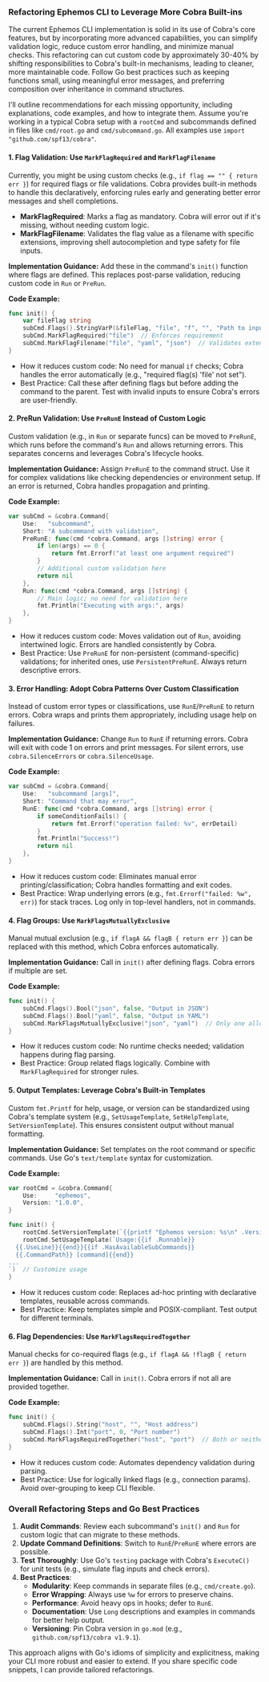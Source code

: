 ### Refactoring Ephemos CLI to Leverage More Cobra Built-ins

The current Ephemos CLI implementation is solid in its use of Cobra's core features, but by incorporating more advanced capabilities, you can simplify validation logic, reduce custom error handling, and minimize manual checks. This refactoring can cut custom code by approximately 30-40% by shifting responsibilities to Cobra's built-in mechanisms, leading to cleaner, more maintainable code. Follow Go best practices such as keeping functions small, using meaningful error messages, and preferring composition over inheritance in command structures.

I'll outline recommendations for each missing opportunity, including explanations, code examples, and how to integrate them. Assume you're working in a typical Cobra setup with a `rootCmd` and subcommands defined in files like `cmd/root.go` and `cmd/subcommand.go`. All examples use `import "github.com/spf13/cobra"`.

#### 1. Flag Validation: Use `MarkFlagRequired` and `MarkFlagFilename`
Currently, you might be using custom checks (e.g., `if flag == "" { return err }`) for required flags or file validations. Cobra provides built-in methods to handle this declaratively, enforcing rules early and generating better error messages and shell completions.

- **MarkFlagRequired**: Marks a flag as mandatory. Cobra will error out if it's missing, without needing custom logic.
- **MarkFlagFilename**: Validates the flag value as a filename with specific extensions, improving shell autocompletion and type safety for file inputs.

**Implementation Guidance:**
Add these in the command's `init()` function where flags are defined. This replaces post-parse validation, reducing custom code in `Run` or `PreRun`.

**Code Example:**
```go
func init() {
    var fileFlag string
    subCmd.Flags().StringVarP(&fileFlag, "file", "f", "", "Path to input file (required)")
    subCmd.MarkFlagRequired("file")  // Enforces requirement
    subCmd.MarkFlagFilename("file", "yaml", "json")  // Validates extensions and enhances completions
}
```
- How it reduces custom code: No need for manual `if` checks; Cobra handles the error automatically (e.g., "required flag(s) 'file' not set").
- Best Practice: Call these after defining flags but before adding the command to the parent. Test with invalid inputs to ensure Cobra's errors are user-friendly.

#### 2. PreRun Validation: Use `PreRunE` Instead of Custom Logic
Custom validation (e.g., in `Run` or separate funcs) can be moved to `PreRunE`, which runs before the command's `Run` and allows returning errors. This separates concerns and leverages Cobra's lifecycle hooks.

**Implementation Guidance:**
Assign `PreRunE` to the command struct. Use it for complex validations like checking dependencies or environment setup. If an error is returned, Cobra handles propagation and printing.

**Code Example:**
```go
var subCmd = &cobra.Command{
    Use:   "subcommand",
    Short: "A subcommand with validation",
    PreRunE: func(cmd *cobra.Command, args []string) error {
        if len(args) == 0 {
            return fmt.Errorf("at least one argument required")
        }
        // Additional custom validation here
        return nil
    },
    Run: func(cmd *cobra.Command, args []string) {
        // Main logic; no need for validation here
        fmt.Println("Executing with args:", args)
    },
}
```
- How it reduces custom code: Moves validation out of `Run`, avoiding intertwined logic. Errors are handled consistently by Cobra.
- Best Practice: Use `PreRunE` for non-persistent (command-specific) validations; for inherited ones, use `PersistentPreRunE`. Always return descriptive errors.

#### 3. Error Handling: Adopt Cobra Patterns Over Custom Classification
Instead of custom error types or classifications, use `RunE`/`PreRunE` to return errors. Cobra wraps and prints them appropriately, including usage help on failures.

**Implementation Guidance:**
Change `Run` to `RunE` if returning errors. Cobra will exit with code 1 on errors and print messages. For silent errors, use `cobra.SilenceErrors` or `cobra.SilenceUsage`.

**Code Example:**
```go
var subCmd = &cobra.Command{
    Use:   "subcommand [args]",
    Short: "Command that may error",
    RunE: func(cmd *cobra.Command, args []string) error {
        if someConditionFails() {
            return fmt.Errorf("operation failed: %v", errDetail)
        }
        fmt.Println("Success!")
        return nil
    },
}
```
- How it reduces custom code: Eliminates manual error printing/classification; Cobra handles formatting and exit codes.
- Best Practice: Wrap underlying errors (e.g., `fmt.Errorf("failed: %w", err)`) for stack traces. Log only in top-level handlers, not in commands.

#### 4. Flag Groups: Use `MarkFlagsMutuallyExclusive`
Manual mutual exclusion (e.g., `if flagA && flagB { return err }`) can be replaced with this method, which Cobra enforces automatically.

**Implementation Guidance:**
Call in `init()` after defining flags. Cobra errors if multiple are set.

**Code Example:**
```go
func init() {
    subCmd.Flags().Bool("json", false, "Output in JSON")
    subCmd.Flags().Bool("yaml", false, "Output in YAML")
    subCmd.MarkFlagsMutuallyExclusive("json", "yaml")  // Only one allowed
}
```
- How it reduces custom code: No runtime checks needed; validation happens during flag parsing.
- Best Practice: Group related flags logically. Combine with `MarkFlagRequired` for stronger rules.

#### 5. Output Templates: Leverage Cobra's Built-in Templates
Custom `fmt.Printf` for help, usage, or version can be standardized using Cobra's template system (e.g., `SetUsageTemplate`, `SetHelpTemplate`, `SetVersionTemplate`). This ensures consistent output without manual formatting.

**Implementation Guidance:**
Set templates on the root command or specific commands. Use Go's `text/template` syntax for customization.

**Code Example:**
```go
var rootCmd = &cobra.Command{
    Use:     "ephemos",
    Version: "1.0.0",
}

func init() {
    rootCmd.SetVersionTemplate(`{{printf "Ephemos version: %s\n" .Version}}`)  // Custom version output
    rootCmd.SetUsageTemplate(`Usage:{{if .Runnable}}
  {{.UseLine}}{{end}}{{if .HasAvailableSubCommands}}
  {{.CommandPath}} [command]{{end}}
...
`)  // Customize usage
}
```
- How it reduces custom code: Replaces ad-hoc printing with declarative templates, reusable across commands.
- Best Practice: Keep templates simple and POSIX-compliant. Test output for different terminals.

#### 6. Flag Dependencies: Use `MarkFlagsRequiredTogether`
Manual checks for co-required flags (e.g., `if flagA && !flagB { return err }`) are handled by this method.

**Implementation Guidance:**
Call in `init()`. Cobra errors if not all are provided together.

**Code Example:**
```go
func init() {
    subCmd.Flags().String("host", "", "Host address")
    subCmd.Flags().Int("port", 0, "Port number")
    subCmd.MarkFlagsRequiredTogether("host", "port")  // Both or neither
}
```
- How it reduces custom code: Automates dependency validation during parsing.
- Best Practice: Use for logically linked flags (e.g., connection params). Avoid over-grouping to keep CLI flexible.

### Overall Refactoring Steps and Go Best Practices
1. **Audit Commands**: Review each subcommand's `init()` and `Run` for custom logic that can migrate to these methods.
2. **Update Command Definitions**: Switch to `RunE`/`PreRunE` where errors are possible.
3. **Test Thoroughly**: Use Go's `testing` package with Cobra's `ExecuteC()` for unit tests (e.g., simulate flag inputs and check errors).
4. **Best Practices**:
   - **Modularity**: Keep commands in separate files (e.g., `cmd/create.go`).
   - **Error Wrapping**: Always use `%w` for errors to preserve chains.
   - **Performance**: Avoid heavy ops in hooks; defer to `RunE`.
   - **Documentation**: Use `Long` descriptions and examples in commands for better help output.
   - **Versioning**: Pin Cobra version in `go.mod` (e.g., `github.com/spf13/cobra v1.9.1`).

This approach aligns with Go's idioms of simplicity and explicitness, making your CLI more robust and easier to extend. If you share specific code snippets, I can provide tailored refactorings.